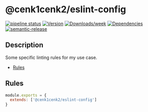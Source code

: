 # @cenk1cenk2/eslint-config

[![pipeline status](https://gitlab.kilic.dev/config/eslint-config/badges/master/pipeline.svg)](https://gitlab.kilic.dev/config/eslint-config/-/commits/master) [![Version](https://img.shields.io/npm/v/@cenk1cenk2/eslint-config.svg)](https://npmjs.org/package/@cenk1cenk2/eslint-config) [![Downloads/week](https://img.shields.io/npm/dw/@cenk1cenk2/eslint-config.svg)](https://npmjs.org/package/@cenk1cenk2/eslint-config) [![Dependencies](https://img.shields.io/librariesio/release/npm/@cenk1cenk2/eslint-config)](https://npmjs.org/package/@cenk1cenk2/eslint-config) [![semantic-release](https://img.shields.io/badge/%20%20%F0%9F%93%A6%F0%9F%9A%80-semantic--release-e10079.svg)](https://github.com/semantic-release/semantic-release)

## Description

Some specific linting rules for my use case.

<!-- toc -->

- [Rules](#rules)

<!-- tocstop -->

## Rules

```javascript
module.exports = {
  extends: ['@cenk1cenk2/eslint-config']
}
```

